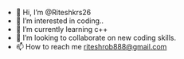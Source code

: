 - 👋 Hi, I’m @Riteshkrs26
- 👀 I’m interested in coding..
- 🌱 I’m currently learning c++
- 💞️ I’m looking to collaborate on new coding skills.
- 📫 How to reach me riteshrob888@gmail.com

<!---
Riteshkrs26/Riteshkrs26 is a ✨ special ✨ repository because its `README.md` (this file) appears on your GitHub profile.
You can click the Preview link to take a look at your changes.
--->
